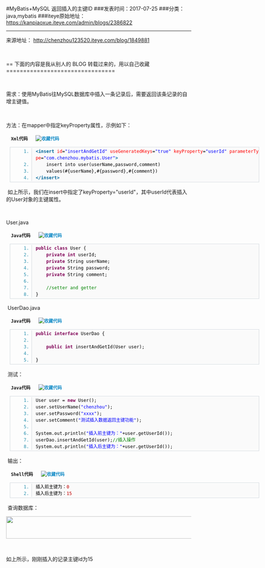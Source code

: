 #MyBatis+MySQL 返回插入的主键ID
###发表时间：2017-07-25
###分类：java,mybatis
###iteye原始地址：<a href="https://kanpiaoxue.iteye.com/admin/blogs/2386822" target="_blank">https://kanpiaoxue.iteye.com/admin/blogs/2386822</a>

---

<div class="iteye-blog-content-contain" style="font-size: 14px;"> 
 <p>来源地址：&nbsp;<a href="http://chenzhou123520.iteye.com/blog/1849881">http://chenzhou123520.iteye.com/blog/1849881</a></p> 
 <p>&nbsp;</p> 
 <p>== 下面的内容是我从别人的 BLOG 转载过来的，用以自己收藏================================</p> 
 <p>&nbsp;</p> 
 <p>需求：使用MyBatis往MySQL数据库中插入一条记录后，需要返回该条记录的自增主键值。</p> 
 <p>&nbsp;</p> 
 <p>方法：在mapper中指定keyProperty属性，示例如下：</p> 
 <div id="" class="dp-highlighter" style="font-family: Monaco, 'DejaVu Sans Mono', 'Bitstream Vera Sans Mono', Consolas, 'Courier New', monospace; font-size: 12px; width: 679px; overflow: auto; margin-left: 9px; padding: 1px;"> 
  <div class="bar"> 
   <div class="tools" style="padding: 3px; margin: 0px; font-weight: bold;">
    Xml代码&nbsp;&nbsp;
    <a style="color: #108ac6;" title="收藏这段代码"><img class="star" src="http://chenzhou123520.iteye.com/images/icon_star.png" alt="收藏代码"></a> 
   </div> 
  </div> 
  <ol class="dp-xml" style="margin-bottom: 1px; padding-top: 2px; padding-bottom: 2px; border: 1px solid #d1d7dc; color: #2b91af;" start="1"> 
   <li style="margin-bottom: 0px; margin-left: 38px; padding-left: 10px; border-left: 1px solid #d1d7dc; background-color: #fafafa; line-height: 18px;"><span style="color: black;"><span class="tag" style="color: #006699; font-weight: bold;">&lt;</span><span class="tag-name" style="color: #006699; font-weight: bold;">insert</span>&nbsp;<span class="attribute" style="color: red;">id</span>=<span class="attribute-value" style="color: blue;">"insertAndGetId"</span>&nbsp;<span class="attribute" style="color: red;">useGeneratedKeys</span>=<span class="attribute-value" style="color: blue;">"true"</span>&nbsp;<span class="attribute" style="color: red;">keyProperty</span>=<span class="attribute-value" style="color: blue;">"userId"</span>&nbsp;<span class="attribute" style="color: red;">parameterType</span>=<span class="attribute-value" style="color: blue;">"com.chenzhou.mybatis.User"</span><span class="tag" style="color: #006699; font-weight: bold;">&gt;</span>&nbsp;&nbsp;</span></li> 
   <li style="margin-bottom: 0px; margin-left: 38px; padding-left: 10px; border-left: 1px solid #d1d7dc; background-color: #fafafa; line-height: 18px;"><span style="color: black;">&nbsp;&nbsp;&nbsp;&nbsp;insert&nbsp;into&nbsp;user(userName,password,comment)&nbsp;&nbsp;</span></li> 
   <li style="margin-bottom: 0px; margin-left: 38px; padding-left: 10px; border-left: 1px solid #d1d7dc; background-color: #fafafa; line-height: 18px;"><span style="color: black;">&nbsp;&nbsp;&nbsp;&nbsp;values(#{userName},#{password},#{comment})&nbsp;&nbsp;</span></li> 
   <li style="margin-bottom: 0px; margin-left: 38px; padding-left: 10px; border-left: 1px solid #d1d7dc; background-color: #fafafa; line-height: 18px;"><span style="color: black;"><span class="tag" style="color: #006699; font-weight: bold;">&lt;/</span><span class="tag-name" style="color: #006699; font-weight: bold;">insert</span><span class="tag" style="color: #006699; font-weight: bold;">&gt;</span>&nbsp;&nbsp;</span></li> 
  </ol> 
 </div> 
 <p>&nbsp;如上所示，我们在insert中指定了keyProperty="userId"，其中userId代表插入的User对象的主键属性。</p> 
 <p>&nbsp;</p> 
 <p>User.java</p> 
 <div id="" class="dp-highlighter" style="font-family: Monaco, 'DejaVu Sans Mono', 'Bitstream Vera Sans Mono', Consolas, 'Courier New', monospace; font-size: 12px; width: 679px; overflow: auto; margin-left: 9px; padding: 1px;"> 
  <div class="bar"> 
   <div class="tools" style="padding: 3px; margin: 0px; font-weight: bold;">
    Java代码&nbsp;&nbsp;
    <a style="color: #108ac6;" title="收藏这段代码"><img class="star" src="http://chenzhou123520.iteye.com/images/icon_star.png" alt="收藏代码"></a> 
   </div> 
  </div> 
  <ol class="dp-j" style="margin-bottom: 1px; padding-top: 2px; padding-bottom: 2px; border: 1px solid #d1d7dc; color: #2b91af;" start="1"> 
   <li style="margin-bottom: 0px; margin-left: 38px; padding-left: 10px; border-left: 1px solid #d1d7dc; background-color: #fafafa; line-height: 18px;"><span style="color: black;"><span class="keyword" style="color: #7f0055; font-weight: bold;">public</span>&nbsp;<span class="keyword" style="color: #7f0055; font-weight: bold;">class</span>&nbsp;User&nbsp;{&nbsp;&nbsp;</span></li> 
   <li style="margin-bottom: 0px; margin-left: 38px; padding-left: 10px; border-left: 1px solid #d1d7dc; background-color: #fafafa; line-height: 18px;"><span style="color: black;">&nbsp;&nbsp;&nbsp;&nbsp;<span class="keyword" style="color: #7f0055; font-weight: bold;">private</span>&nbsp;<span class="keyword" style="color: #7f0055; font-weight: bold;">int</span>&nbsp;userId;&nbsp;&nbsp;</span></li> 
   <li style="margin-bottom: 0px; margin-left: 38px; padding-left: 10px; border-left: 1px solid #d1d7dc; background-color: #fafafa; line-height: 18px;"><span style="color: black;">&nbsp;&nbsp;&nbsp;&nbsp;<span class="keyword" style="color: #7f0055; font-weight: bold;">private</span>&nbsp;String&nbsp;userName;&nbsp;&nbsp;</span></li> 
   <li style="margin-bottom: 0px; margin-left: 38px; padding-left: 10px; border-left: 1px solid #d1d7dc; background-color: #fafafa; line-height: 18px;"><span style="color: black;">&nbsp;&nbsp;&nbsp;&nbsp;<span class="keyword" style="color: #7f0055; font-weight: bold;">private</span>&nbsp;String&nbsp;password;&nbsp;&nbsp;</span></li> 
   <li style="margin-bottom: 0px; margin-left: 38px; padding-left: 10px; border-left: 1px solid #d1d7dc; background-color: #fafafa; line-height: 18px;"><span style="color: black;">&nbsp;&nbsp;&nbsp;&nbsp;<span class="keyword" style="color: #7f0055; font-weight: bold;">private</span>&nbsp;String&nbsp;comment;&nbsp;&nbsp;</span></li> 
   <li style="margin-bottom: 0px; margin-left: 38px; padding-left: 10px; border-left: 1px solid #d1d7dc; background-color: #fafafa; line-height: 18px;"><span style="color: black;">&nbsp;&nbsp;&nbsp;&nbsp;&nbsp;&nbsp;</span></li> 
   <li style="margin-bottom: 0px; margin-left: 38px; padding-left: 10px; border-left: 1px solid #d1d7dc; background-color: #fafafa; line-height: 18px;"><span style="color: black;">&nbsp;&nbsp;&nbsp;&nbsp;<span class="comment" style="color: #008200; padding: 0px; margin: 0px; width: auto; border: 0px;">//setter&nbsp;and&nbsp;getter</span>&nbsp;&nbsp;</span></li> 
   <li style="margin-bottom: 0px; margin-left: 38px; padding-left: 10px; border-left: 1px solid #d1d7dc; background-color: #fafafa; line-height: 18px;"><span style="color: black;">}&nbsp;&nbsp;</span></li> 
  </ol> 
 </div> 
 <p>&nbsp;UserDao.java</p> 
 <div id="" class="dp-highlighter" style="font-family: Monaco, 'DejaVu Sans Mono', 'Bitstream Vera Sans Mono', Consolas, 'Courier New', monospace; font-size: 12px; width: 679px; overflow: auto; margin-left: 9px; padding: 1px;"> 
  <div class="bar"> 
   <div class="tools" style="padding: 3px; margin: 0px; font-weight: bold;">
    Java代码&nbsp;&nbsp;
    <a style="color: #108ac6;" title="收藏这段代码"><img class="star" src="http://chenzhou123520.iteye.com/images/icon_star.png" alt="收藏代码"></a> 
   </div> 
  </div> 
  <ol class="dp-j" style="margin-bottom: 1px; padding-top: 2px; padding-bottom: 2px; border: 1px solid #d1d7dc; color: #2b91af;" start="1"> 
   <li style="margin-bottom: 0px; margin-left: 38px; padding-left: 10px; border-left: 1px solid #d1d7dc; background-color: #fafafa; line-height: 18px;"><span style="color: black;"><span class="keyword" style="color: #7f0055; font-weight: bold;">public</span>&nbsp;<span class="keyword" style="color: #7f0055; font-weight: bold;">interface</span>&nbsp;UserDao&nbsp;{&nbsp;&nbsp;</span></li> 
   <li style="margin-bottom: 0px; margin-left: 38px; padding-left: 10px; border-left: 1px solid #d1d7dc; background-color: #fafafa; line-height: 18px;"><span style="color: black;">&nbsp;&nbsp;</span></li> 
   <li style="margin-bottom: 0px; margin-left: 38px; padding-left: 10px; border-left: 1px solid #d1d7dc; background-color: #fafafa; line-height: 18px;"><span style="color: black;">&nbsp;&nbsp;&nbsp;&nbsp;<span class="keyword" style="color: #7f0055; font-weight: bold;">public</span>&nbsp;<span class="keyword" style="color: #7f0055; font-weight: bold;">int</span>&nbsp;insertAndGetId(User&nbsp;user);&nbsp;&nbsp;</span></li> 
   <li style="margin-bottom: 0px; margin-left: 38px; padding-left: 10px; border-left: 1px solid #d1d7dc; background-color: #fafafa; line-height: 18px;"><span style="color: black;">&nbsp;&nbsp;</span></li> 
   <li style="margin-bottom: 0px; margin-left: 38px; padding-left: 10px; border-left: 1px solid #d1d7dc; background-color: #fafafa; line-height: 18px;"><span style="color: black;">}&nbsp;&nbsp;</span></li> 
  </ol> 
 </div> 
 <p>&nbsp;测试：</p> 
 <div id="" class="dp-highlighter" style="font-family: Monaco, 'DejaVu Sans Mono', 'Bitstream Vera Sans Mono', Consolas, 'Courier New', monospace; font-size: 12px; width: 679px; overflow: auto; margin-left: 9px; padding: 1px;"> 
  <div class="bar"> 
   <div class="tools" style="padding: 3px; margin: 0px; font-weight: bold;">
    Java代码&nbsp;&nbsp;
    <a style="color: #108ac6;" title="收藏这段代码"><img class="star" src="http://chenzhou123520.iteye.com/images/icon_star.png" alt="收藏代码"></a> 
   </div> 
  </div> 
  <ol class="dp-j" style="margin-bottom: 1px; padding-top: 2px; padding-bottom: 2px; border: 1px solid #d1d7dc; color: #2b91af;" start="1"> 
   <li style="margin-bottom: 0px; margin-left: 38px; padding-left: 10px; border-left: 1px solid #d1d7dc; background-color: #fafafa; line-height: 18px;"><span style="color: black;">User&nbsp;user&nbsp;=&nbsp;<span class="keyword" style="color: #7f0055; font-weight: bold;">new</span>&nbsp;User();&nbsp;&nbsp;</span></li> 
   <li style="margin-bottom: 0px; margin-left: 38px; padding-left: 10px; border-left: 1px solid #d1d7dc; background-color: #fafafa; line-height: 18px;"><span style="color: black;">user.setUserName(<span class="string" style="color: blue;">"chenzhou"</span>);&nbsp;&nbsp;</span></li> 
   <li style="margin-bottom: 0px; margin-left: 38px; padding-left: 10px; border-left: 1px solid #d1d7dc; background-color: #fafafa; line-height: 18px;"><span style="color: black;">user.setPassword(<span class="string" style="color: blue;">"xxxx"</span>);&nbsp;&nbsp;</span></li> 
   <li style="margin-bottom: 0px; margin-left: 38px; padding-left: 10px; border-left: 1px solid #d1d7dc; background-color: #fafafa; line-height: 18px;"><span style="color: black;">user.setComment(<span class="string" style="color: blue;">"测试插入数据返回主键功能"</span>);&nbsp;&nbsp;</span></li> 
   <li style="margin-bottom: 0px; margin-left: 38px; padding-left: 10px; border-left: 1px solid #d1d7dc; background-color: #fafafa; line-height: 18px;"><span style="color: black;">&nbsp;&nbsp;</span></li> 
   <li style="margin-bottom: 0px; margin-left: 38px; padding-left: 10px; border-left: 1px solid #d1d7dc; background-color: #fafafa; line-height: 18px;"><span style="color: black;">System.out.println(<span class="string" style="color: blue;">"插入前主键为："</span>+user.getUserId());&nbsp;&nbsp;</span></li> 
   <li style="margin-bottom: 0px; margin-left: 38px; padding-left: 10px; border-left: 1px solid #d1d7dc; background-color: #fafafa; line-height: 18px;"><span style="color: black;">userDao.insertAndGetId(user);<span class="comment" style="color: #008200; padding: 0px; margin: 0px; width: auto; border: 0px;">//插入操作</span>&nbsp;&nbsp;</span></li> 
   <li style="margin-bottom: 0px; margin-left: 38px; padding-left: 10px; border-left: 1px solid #d1d7dc; background-color: #fafafa; line-height: 18px;"><span style="color: black;">System.out.println(<span class="string" style="color: blue;">"插入后主键为："</span>+user.getUserId());&nbsp;&nbsp;</span></li> 
  </ol> 
 </div> 
 <p>&nbsp;输出：</p> 
 <div id="" class="dp-highlighter" style="font-family: Monaco, 'DejaVu Sans Mono', 'Bitstream Vera Sans Mono', Consolas, 'Courier New', monospace; font-size: 12px; width: 679px; overflow: auto; margin-left: 9px; padding: 1px;"> 
  <div class="bar"> 
   <div class="tools" style="padding: 3px; margin: 0px; font-weight: bold;">
    Shell代码&nbsp;&nbsp;
    <a style="color: #108ac6;" title="收藏这段代码"><img class="star" src="http://chenzhou123520.iteye.com/images/icon_star.png" alt="收藏代码"></a> 
   </div> 
  </div> 
  <ol class="dp-default" style="margin-bottom: 1px; padding-top: 2px; padding-bottom: 2px; border: 1px solid #d1d7dc; color: #2b91af;" start="1"> 
   <li style="margin-bottom: 0px; margin-left: 38px; padding-left: 10px; border-left: 1px solid #d1d7dc; background-color: #fafafa; line-height: 18px;"><span style="color: black;">插入前主键为：<span class="number" style="color: #c00000;">0</span>&nbsp;&nbsp;</span></li> 
   <li style="margin-bottom: 0px; margin-left: 38px; padding-left: 10px; border-left: 1px solid #d1d7dc; background-color: #fafafa; line-height: 18px;"><span style="color: black;">插入后主键为：<span class="number" style="color: #c00000;">15</span>&nbsp;&nbsp;</span></li> 
  </ol> 
 </div> 
 <p>&nbsp;查询数据库：</p> 
 <p><img src="http://dl.iteye.com/upload/picture/pic/124990/efddf3ae-4485-3287-aed3-bfe5a65b8b0f.jpg" alt="" width="616" height="61"></p> 
 <p>&nbsp;</p> 
 <p>如上所示，刚刚插入的记录主键id为15</p> 
 <p>&nbsp;</p> 
 <p>&nbsp;</p> 
</div>
